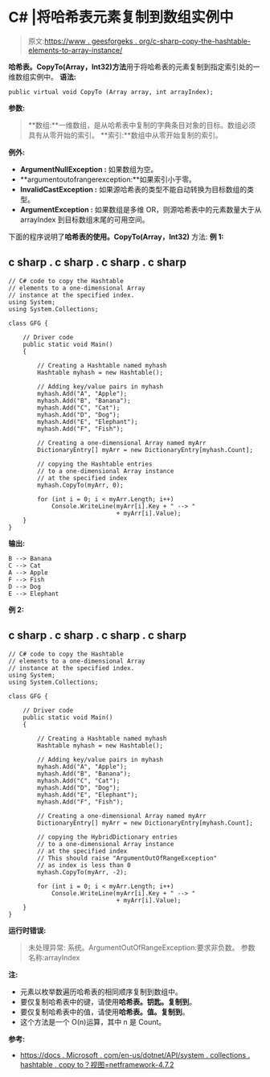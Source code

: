 # C# |将哈希表元素复制到数组实例中

> 原文:[https://www . geesforgeks . org/c-sharp-copy-the-hashtable-elements-to-array-instance/](https://www.geeksforgeeks.org/c-sharp-copying-the-hashtable-elements-to-an-array-instance/)

**哈希表。CopyTo(Array，Int32)方法**用于将哈希表的元素复制到指定索引处的一维数组实例中。
**语法:**

```
public virtual void CopyTo (Array array, int arrayIndex);
```

**参数:**

> **数组:**一维数组，是从哈希表中复制的字典条目对象的目标。数组必须具有从零开始的索引。
> **索引:**数组中从零开始复制的索引。

**例外:**

*   **ArgumentNullException :** 如果数组为空。
*   **argumentoutofrangerexception:**如果索引小于零。
*   **InvalidCastException :** 如果源哈希表的类型不能自动转换为目标数组的类型。
*   **ArgumentException :** 如果数组是多维 OR，则源哈希表中的元素数量大于从 arrayIndex 到目标数组末尾的可用空间。

下面的程序说明了**哈希表的使用。CopyTo(Array，Int32)** 方法:
**例 1:**

## c sharp . c sharp . c sharp . c sharp

```
// C# code to copy the Hashtable
// elements to a one-dimensional Array
// instance at the specified index.
using System;
using System.Collections;

class GFG {

    // Driver code
    public static void Main()
    {

        // Creating a Hashtable named myhash
        Hashtable myhash = new Hashtable();

        // Adding key/value pairs in myhash
        myhash.Add("A", "Apple");
        myhash.Add("B", "Banana");
        myhash.Add("C", "Cat");
        myhash.Add("D", "Dog");
        myhash.Add("E", "Elephant");
        myhash.Add("F", "Fish");

        // Creating a one-dimensional Array named myArr
        DictionaryEntry[] myArr = new DictionaryEntry[myhash.Count];

        // copying the Hashtable entries
        // to a one-dimensional Array instance
        // at the specified index
        myhash.CopyTo(myArr, 0);

        for (int i = 0; i < myArr.Length; i++)
            Console.WriteLine(myArr[i].Key + " --> "
                              + myArr[i].Value);
    }
}
```

**输出:**

```
B --> Banana
C --> Cat
A --> Apple
F --> Fish
D --> Dog
E --> Elephant
```

**例 2:**

## c sharp . c sharp . c sharp . c sharp

```
// C# code to copy the Hashtable
// elements to a one-dimensional Array
// instance at the specified index.
using System;
using System.Collections;

class GFG {

    // Driver code
    public static void Main()
    {

        // Creating a Hashtable named myhash
        Hashtable myhash = new Hashtable();

        // Adding key/value pairs in myhash
        myhash.Add("A", "Apple");
        myhash.Add("B", "Banana");
        myhash.Add("C", "Cat");
        myhash.Add("D", "Dog");
        myhash.Add("E", "Elephant");
        myhash.Add("F", "Fish");

        // Creating a one-dimensional Array named myArr
        DictionaryEntry[] myArr = new DictionaryEntry[myhash.Count];

        // copying the HybridDictionary entries
        // to a one-dimensional Array instance
        // at the specified index
        // This should raise "ArgumentOutOfRangeException"
        // as index is less than 0
        myhash.CopyTo(myArr, -2);

        for (int i = 0; i < myArr.Length; i++)
            Console.WriteLine(myArr[i].Key + " --> "
                              + myArr[i].Value);
    }
}
```

**运行时错误:**

> 未处理异常:
> 系统。ArgumentOutOfRangeException:要求非负数。
> 参数名称:arrayIndex

**注:**

*   元素以枚举数遍历哈希表的相同顺序复制到数组中。
*   要仅复制哈希表中的键，请使用**哈希表。钥匙。复制到**。
*   要仅复制哈希表中的值，请使用**哈希表。值。复制到**。
*   这个方法是一个 O(n)运算，其中 n 是 Count。

**参考:**

*   [https://docs . Microsoft . com/en-us/dotnet/API/system . collections . hashtable . copy to？视图=netframework-4.7.2](https://docs.microsoft.com/en-us/dotnet/api/system.collections.hashtable.copyto?view=netframework-4.7.2)